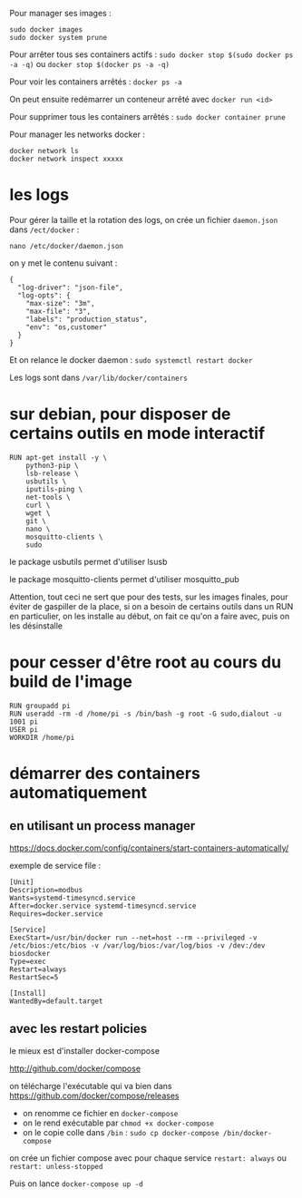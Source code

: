 Pour manager ses images :
```
sudo docker images
sudo docker system prune
```
Pour arrêter tous ses containers actifs : `sudo docker stop $(sudo docker ps -a -q)` ou `docker stop $(docker ps -a -q)`

Pour voir les containers arrêtés : `docker ps -a`

On peut ensuite redémarrer un conteneur arrêté avec `docker run <id>`

Pour supprimer tous les containers arrêtés : `sudo docker container prune`

Pour manager les networks docker :
```
docker network ls
docker network inspect xxxxx
```
# les logs

Pour gérer la taille et la rotation des logs, on crée un fichier `daemon.json` dans `/ect/docker` :
```
nano /etc/docker/daemon.json
```
on y met le contenu suivant :
```
{
  "log-driver": "json-file",
  "log-opts": {
    "max-size": "3m",
    "max-file": "3",
    "labels": "production_status",
    "env": "os,customer"
  }
}
```
Et on relance le docker daemon : `sudo systemctl restart docker`

Les logs sont dans `/var/lib/docker/containers`

# sur debian, pour disposer de certains outils en mode interactif

```
RUN apt-get install -y \
    python3-pip \
    lsb-release \
    usbutils \
    iputils-ping \
    net-tools \
    curl \
    wget \
    git \
    nano \
    mosquitto-clients \
    sudo
```
le package usbutils permet d'utiliser lsusb

le package mosquitto-clients permet d'utiliser mosquitto_pub

Attention, tout ceci ne sert que pour des tests, sur les images finales, pour éviter de gaspiller de la place, si on a besoin de certains outils dans un RUN en particulier, on les installe au début, on fait ce qu'on a faire avec, puis on les désinstalle

# pour cesser d'être root au cours du build de l'image
```
RUN groupadd pi
RUN useradd -rm -d /home/pi -s /bin/bash -g root -G sudo,dialout -u 1001 pi
USER pi
WORKDIR /home/pi
```
# démarrer des containers automatiquement

## en utilisant un process manager

https://docs.docker.com/config/containers/start-containers-automatically/

exemple de service file :
```
[Unit]
Description=modbus
Wants=systemd-timesyncd.service
After=docker.service systemd-timesyncd.service
Requires=docker.service

[Service]
ExecStart=/usr/bin/docker run --net=host --rm --privileged -v /etc/bios:/etc/bios -v /var/log/bios:/var/log/bios -v /dev:/dev biosdocker
Type=exec
Restart=always
RestartSec=5

[Install]
WantedBy=default.target
```
## avec les restart policies

le mieux est d'installer docker-compose

http://github.com/docker/compose

on télécharge l'exécutable qui va bien dans https://github.com/docker/compose/releases

- on renomme ce fichier en `docker-compose`
- on le rend exécutable par `chmod +x docker-compose`
- on le copie colle dans `/bin` : `sudo cp docker-compose /bin/docker-compose`

on crée un fichier compose avec pour chaque service `restart: always` ou `restart: unless-stopped`

Puis on lance `docker-compose up -d`
